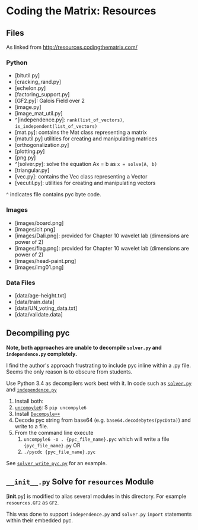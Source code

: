 # Coding the Matrix: Resources

## Files

As linked from http://resources.codingthematrix.com/

### Python

 * [bitutil.py]
 * [cracking_rand.py]
 * [echelon.py]
 * [factoring_support.py]
 * [GF2.py]: Galois Field over 2
 * [image.py]
 * [image_mat_util.py]
 * ^[independence.py]: `rank(list_of_vectors)`, `is_independent(list_of_vectors)`
 * [mat.py]: contains the Mat class representing a matrix
 * [matutil.py] utilities for creating and manipulating matrices
 * [orthogonalization.py]
 * [plotting.py]
 * [png.py]
 * ^[solver.py]: solve the equation Ax = b as `x = solve(A, b)`
 * [triangular.py]
 * [vec.py]: contains the Vec class representing a Vector
 * [vecutil.py]: utilities for creating and manipulating vectors

^ indicates file contains pyc byte code.

### Images

 * [images/board.png]
 * [images/cit.png]
 * [images/Dali.png]: provided for Chapter 10 wavelet lab (dimensions are power of 2)
 * [images/flag.png]: provided for Chapter 10 wavelet lab (dimensions are power of 2)
 * [images/head-paint.png]
 * [images/img01.png]

### Data Files

 * [data/age-height.txt]
 * [data/train.data]
 * [data/UN_voting_data.txt]
 * [data/validate.data]


## Decompiling pyc

**Note, both approaches are unable to decompile `solver.py` and `independence.py` completely.**

I find the author's approach frustrating to include pyc inline within a .py file. Seems the only reason is to obscure from students.

Use Python 3.4 as decompilers work best with it. In code such as [`solver.py`](solver.py) and [`independence.py`](independency.py)

 1. Install both:
   1. [`uncompyle6`](https://pypi.python.org/pypi/uncompyle6): $ `pip uncompyle6`
   1. Install [`Decompyle++`](https://github.com/zrax/pycdc)
 1. Decode pyc string from base64 (e.g. `base64.decodebytes(pycData)`) and write to a file.
 1. From the command line execute
    1. `uncompyle6 -o . {pyc_file_name}.pyc` which will write a file `{pyc_file_name}.py` OR
    1. `./pycdc {pyc_file_name}.pyc`

See [`solver_write_pyc.py`](solver_write_pyc.py) for an example.

## `__init__.py` Solve for `resources` Module

[__init__.py] is modified to alias several modules in this directory. For example `resources.GF2` as `GF2`.

This was done to support `independence.py` and `solver.py` `import` statements within their embedded pyc.